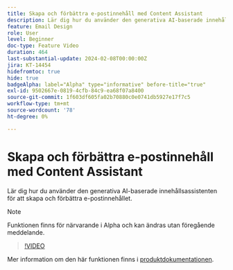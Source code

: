 ```yaml
---
title: Skapa och förbättra e-postinnehåll med Content Assistant
description: Lär dig hur du använder den generativa AI-baserade innehållsassistenten för att skapa och förbättra e-postinnehållet.
feature: Email Design
role: User
level: Beginner
doc-type: Feature Video
duration: 464
last-substantial-update: 2024-02-08T00:00:00Z
jira: KT-14454
hidefromtoc: true
hide: true
badgeAlpha: label="Alpha" type="informative" before-title="true"
exl-id: 9502667e-0819-4cfb-84c9-ea68f07a8400
source-git-commit: 1f603df605fa02b70880c0e0741db5927e17f7c5
workflow-type: tm+mt
source-wordcount: '78'
ht-degree: 0%

---
```


# Skapa och förbättra e-postinnehåll med Content Assistant

Lär dig hur du använder den generativa AI-baserade innehållsassistenten för att skapa och förbättra e-postinnehållet.

>[!NOTE]
>
> Funktionen finns för närvarande i Alpha och kan ändras utan föregående meddelande.

>[!VIDEO](https://video.tv.adobe.com/v/3425796/?learn=on)

Mer information om den här funktionen finns i [produktdokumentationen](https://experienceleague.adobe.com/en/docs/campaign-web/v8/msg/email/content/content-assistant/generative-gs).
